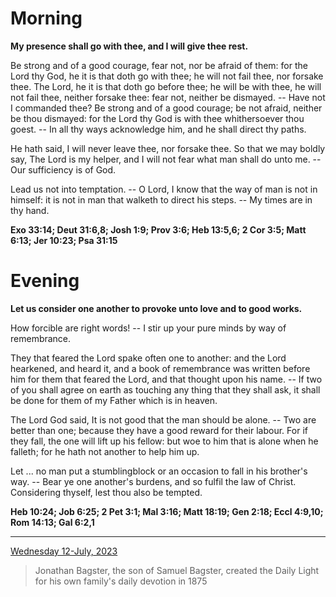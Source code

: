 # Morning

**My presence shall go with thee, and I will give thee rest.**
 
Be strong and of a good courage, fear not, nor be afraid of them: for the Lord thy God, he it is that doth go with thee; he will not fail thee, nor forsake thee. The Lord, he it is that doth go before thee; he will be with thee, he will not fail thee, neither forsake thee: fear not, neither be dismayed. -- Have not I commanded thee? Be strong and of a good courage; be not afraid, neither be thou dismayed: for the Lord thy God is with thee whithersoever thou goest. -- In all thy ways acknowledge him, and he shall direct thy paths.
 
He hath said, I will never leave thee, nor forsake thee. So that we may boldly say, The Lord is my helper, and I will not fear what man shall do unto me. -- Our sufficiency is of God.
 
Lead us not into temptation. -- O Lord, I know that the way of man is not in himself: it is not in man that walketh to direct his steps. -- My times are in thy hand.  

**Exo 33:14; Deut 31:6,8; Josh 1:9; Prov 3:6; Heb 13:5,6; 2 Cor 3:5; Matt 6:13; Jer 10:23; Psa 31:15**

# Evening

**Let us consider one another to provoke unto love and to good works.**
 
How forcible are right words! -- I stir up your pure minds by way of remembrance.
 
They that feared the Lord spake often one to another: and the Lord hearkened, and heard it, and a book of remembrance was written before him for them that feared the Lord, and that thought upon his name. -- If two of you shall agree on earth as touching any thing that they shall ask, it shall be done for them of my Father which is in heaven.
 
The Lord God said, It is not good that the man should be alone. -- Two are better than one; because they have a good reward for their labour. For if they fall, the one will lift up his fellow: but woe to him that is alone when he falleth; for he hath not another to help him up.
 
Let ... no man put a stumblingblock or an occasion to fall in his brother's way. -- Bear ye one another's burdens, and so fulfil the law of Christ. Considering thyself, lest thou also be tempted.  

**Heb 10:24; Job 6:25; 2 Pet 3:1; Mal 3:16; Matt 18:19; Gen 2:18; Eccl 4:9,10; Rom 14:13; Gal 6:2,1**

---

[Wednesday 12-July, 2023](https://t.me/s/daily_light)

> Jonathan Bagster, the son of Samuel Bagster, created the Daily Light for his own family's daily devotion in 1875

